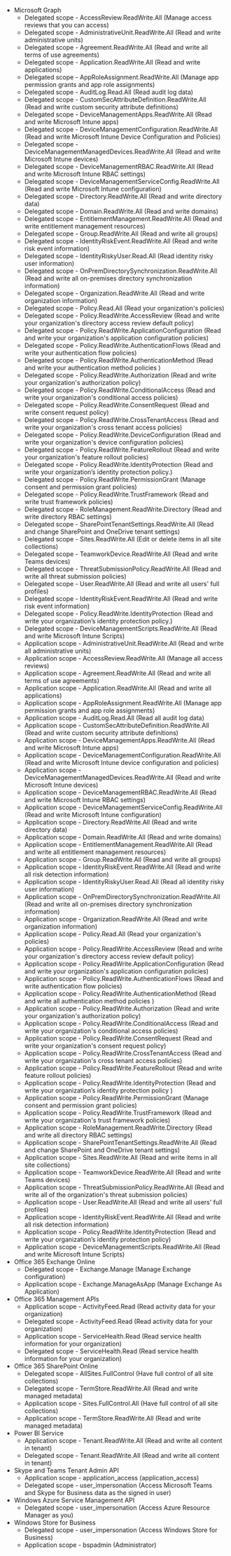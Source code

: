 - Microsoft Graph
  - Delegated scope - AccessReview.ReadWrite.All (Manage access reviews that you can access)
  - Delegated scope - AdministrativeUnit.ReadWrite.All (Read and write administrative units)
  - Delegated scope - Agreement.ReadWrite.All (Read and write all terms of use agreements)
  - Delegated scope - Application.ReadWrite.All (Read and write applications)
  - Delegated scope - AppRoleAssignment.ReadWrite.All (Manage app permission grants and app role assignments)
  - Delegated scope - AuditLog.Read.All (Read audit log data)
  - Delegated scope - CustomSecAttributeDefinition.ReadWrite.All (Read and write custom security attribute definitions)
  - Delegated scope - DeviceManagementApps.ReadWrite.All (Read and write Microsoft Intune apps)
  - Delegated scope - DeviceManagementConfiguration.ReadWrite.All (Read and write Microsoft Intune Device Configuration and Policies)
  - Delegated scope - DeviceManagementManagedDevices.ReadWrite.All (Read and write Microsoft Intune devices)
  - Delegated scope - DeviceManagementRBAC.ReadWrite.All (Read and write Microsoft Intune RBAC settings)
  - Delegated scope - DeviceManagementServiceConfig.ReadWrite.All (Read and write Microsoft Intune configuration)
  - Delegated scope - Directory.ReadWrite.All (Read and write directory data)
  - Delegated scope - Domain.ReadWrite.All (Read and write domains)
  - Delegated scope - EntitlementManagement.ReadWrite.All (Read and write entitlement management resources)
  - Delegated scope - Group.ReadWrite.All (Read and write all groups)
  - Delegated scope - IdentityRiskEvent.ReadWrite.All (Read and write risk event information)
  - Delegated scope - IdentityRiskyUser.Read.All (Read identity risky user information)
  - Delegated scope - OnPremDirectorySynchronization.ReadWrite.All (Read and write all on-premises directory synchronization information)
  - Delegated scope - Organization.ReadWrite.All (Read and write organization information)
  - Delegated scope - Policy.Read.All (Read your organization's policies)
  - Delegated scope - Policy.ReadWrite.AccessReview (Read and write your organization's directory access review default policy)
  - Delegated scope - Policy.ReadWrite.ApplicationConfiguration (Read and write your organization's application configuration policies)
  - Delegated scope - Policy.ReadWrite.AuthenticationFlows (Read and write your authentication flow policies)
  - Delegated scope - Policy.ReadWrite.AuthenticationMethod (Read and write your authentication method policies )
  - Delegated scope - Policy.ReadWrite.Authorization (Read and write your organization's authorization policy)
  - Delegated scope - Policy.ReadWrite.ConditionalAccess (Read and write your organization's conditional access policies)
  - Delegated scope - Policy.ReadWrite.ConsentRequest (Read and write consent request policy)
  - Delegated scope - Policy.ReadWrite.CrossTenantAccess (Read and write your organization's cross tenant access policies)
  - Delegated scope - Policy.ReadWrite.DeviceConfiguration (Read and write your organization's device configuration policies)
  - Delegated scope - Policy.ReadWrite.FeatureRollout (Read and write your organization's feature rollout policies)
  - Delegated scope - Policy.ReadWrite.IdentityProtection (Read and write your organization’s identity protection policy.)
  - Delegated scope - Policy.ReadWrite.PermissionGrant (Manage consent and permission grant policies)
  - Delegated scope - Policy.ReadWrite.TrustFramework (Read and write trust framework policies)
  - Delegated scope - RoleManagement.ReadWrite.Directory (Read and write directory RBAC settings)
  - Delegated scope - SharePointTenantSettings.ReadWrite.All (Read and change SharePoint and OneDrive tenant settings)
  - Delegated scope - Sites.ReadWrite.All (Edit or delete items in all site collections)
  - Delegated scope - TeamworkDevice.ReadWrite.All (Read and write Teams devices)
  - Delegated scope - ThreatSubmissionPolicy.ReadWrite.All (Read and write all threat submission policies)
  - Delegated scope - User.ReadWrite.All (Read and write all users' full profiles)
  - Delegated scope - IdentityRiskEvent.ReadWrite.All (Read and write risk event information)
  - Delegated scope - Policy.ReadWrite.IdentityProtection (Read and write your organization’s identity protection policy.)
  - Delegated scope - DeviceManagementScripts.ReadWrite.All (Read and write Microsoft Intune Scripts)
  - Application scope - AdministrativeUnit.ReadWrite.All (Read and write all administrative units)
  - Application scope - AccessReview.ReadWrite.All (Manage all access reviews)
  - Application scope - Agreement.ReadWrite.All (Read and write all terms of use agreements)
  - Application scope - Application.ReadWrite.All (Read and write all applications)
  - Application scope - AppRoleAssignment.ReadWrite.All (Manage app permission grants and app role assignments)
  - Application scope - AuditLog.Read.All (Read all audit log data)
  - Application scope - CustomSecAttributeDefinition.ReadWrite.All (Read and write custom security attribute definitions)
  - Application scope - DeviceManagementApps.ReadWrite.All (Read and write Microsoft Intune apps)
  - Application scope - DeviceManagementConfiguration.ReadWrite.All (Read and write Microsoft Intune device configuration and policies)
  - Application scope - DeviceManagementManagedDevices.ReadWrite.All (Read and write Microsoft Intune devices)
  - Application scope - DeviceManagementRBAC.ReadWrite.All (Read and write Microsoft Intune RBAC settings)
  - Application scope - DeviceManagementServiceConfig.ReadWrite.All (Read and write Microsoft Intune configuration)
  - Application scope - Directory.ReadWrite.All (Read and write directory data)
  - Application scope - Domain.ReadWrite.All (Read and write domains)
  - Application scope - EntitlementManagement.ReadWrite.All (Read and write all entitlement management resources)
  - Application scope - Group.ReadWrite.All (Read and write all groups)
  - Application scope - IdentityRiskEvent.ReadWrite.All (Read and write all risk detection information)
  - Application scope - IdentityRiskyUser.Read.All (Read all identity risky user information)
  - Application scope - OnPremDirectorySynchronization.ReadWrite.All (Read and write all on-premises directory synchronization information)
  - Application scope - Organization.ReadWrite.All (Read and write organization information)
  - Application scope - Policy.Read.All (Read your organization's policies)
  - Application scope - Policy.ReadWrite.AccessReview (Read and write your organization's directory access review default policy)
  - Application scope - Policy.ReadWrite.ApplicationConfiguration (Read and write your organization's application configuration policies)
  - Application scope - Policy.ReadWrite.AuthenticationFlows (Read and write authentication flow policies)
  - Application scope - Policy.ReadWrite.AuthenticationMethod (Read and write all authentication method policies )
  - Application scope - Policy.ReadWrite.Authorization (Read and write your organization's authorization policy)
  - Application scope - Policy.ReadWrite.ConditionalAccess (Read and write your organization's conditional access policies)
  - Application scope - Policy.ReadWrite.ConsentRequest (Read and write your organization's consent request policy)
  - Application scope - Policy.ReadWrite.CrossTenantAccess (Read and write your organization's cross tenant access policies)
  - Application scope - Policy.ReadWrite.FeatureRollout (Read and write feature rollout policies)
  - Application scope - Policy.ReadWrite.IdentityProtection (Read and write your organization’s identity protection policy )
  - Application scope - Policy.ReadWrite.PermissionGrant (Manage consent and permission grant policies)
  - Application scope - Policy.ReadWrite.TrustFramework (Read and write your organization's trust framework policies)
  - Application scope - RoleManagement.ReadWrite.Directory (Read and write all directory RBAC settings)
  - Application scope - SharePointTenantSettings.ReadWrite.All (Read and change SharePoint and OneDrive tenant settings)
  - Application scope - Sites.ReadWrite.All (Read and write items in all site collections)
  - Application scope - TeamworkDevice.ReadWrite.All (Read and write Teams devices)
  - Application scope - ThreatSubmissionPolicy.ReadWrite.All (Read and write all of the organization's threat submission policies)
  - Application scope - User.ReadWrite.All (Read and write all users' full profiles)
  - Application scope - IdentityRiskEvent.ReadWrite.All (Read and write all risk detection information)
  - Application scope - Policy.ReadWrite.IdentityProtection (Read and write your organization’s identity protection policy)
  - Application scope - DeviceManagementScripts.ReadWrite.All (Read and write Microsoft Intune Scripts)
- Office 365 Exchange Online
  - Delegated scope - Exchange.Manage (Manage Exchange configuration)
  - Application scope - Exchange.ManageAsApp (Manage Exchange As Application)
- Office 365 Management APIs
  - Application scope - ActivityFeed.Read (Read activity data for your organization)
  - Delegated scope - ActivityFeed.Read (Read activity data for your organization)
  - Application scope - ServiceHealth.Read (Read service health information for your organization)
  - Delegated scope - ServiceHealth.Read (Read service health information for your organization)
- Office 365 SharePoint Online
  - Delegated scope - AllSites.FullControl (Have full control of all site collections)
  - Delegated scope - TermStore.ReadWrite.All (Read and write managed metadata)
  - Application scope - Sites.FullControl.All (Have full control of all site collections)
  - Application scope - TermStore.ReadWrite.All (Read and write managed metadata)
- Power BI Service
  - Application scope - Tenant.ReadWrite.All (Read and write all content in tenant)
  - Delegated scope - Tenant.ReadWrite.All (Read and write all content in tenant)
- Skype and Teams Tenant Admin API
  - Application scope - application_access (application_access)
  - Delegated scope - user_impersonation (Access Microsoft Teams and Skype for Business data as the signed in user)
- Windows Azure Service Management API
  - Delegated scope - user_impersonation (Access Azure Resource Manager as you)
- Windows Store for Business
  - Delegated scope - user_impersonation (Access Windows Store for Business)
  - Application scope - bspadmin (Administrator)
